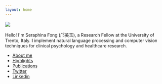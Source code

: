 ```yaml
---
layout: home
---
```


<img style="max-height:300px;display:block;margin:1.0rem auto" src="/assets/attachments/images/signature.jpg"/>

Hello! I'm Seraphina Fong (邝美玉), a Research Fellow at the University of Trento, Italy. I implement natural language processing and computer vision techniques for clinical psychology and healthcare research.

- [About me](about)
- [Highlights](highlights)
- [Publications](https://scholar.google.com/citations?user=lW6_vKQA)
- [Twitter](https://x.com/heyseraphina)
- [Linkedin](https://www.linkedin.com/in/seraphinafong/)
